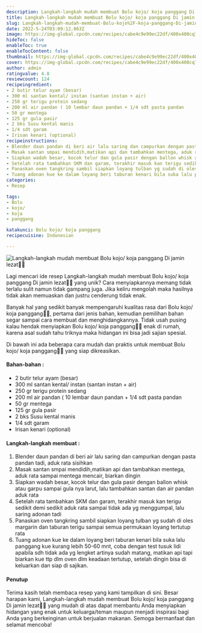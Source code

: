 ```yaml
---
description: Langkah-langkah mudah membuat Bolu kojo/ koja panggang Di jamin lezat"
title: Langkah-langkah mudah membuat Bolu kojo/ koja panggang Di jamin lezat
slug: Langkah-langkah-mudah-membuat-Bolu-kojo%2F-koja-panggang-Di-jamin-lezat
date: 2022-5-24T03:09:12.063Z
image: https://img-global.cpcdn.com/recipes/cabe4c9e99ec22df/400x400cq70/photo.jpg
hideToc: false
enableToc: true
enableTocContent: false
thumbnail: https://img-global.cpcdn.com/recipes/cabe4c9e99ec22df/400x400cq70/photo.jpg
cover: https://img-global.cpcdn.com/recipes/cabe4c9e99ec22df/400x400cq70/photo.jpg
author: admin
ratingvalue: 4.8
reviewcount: 124
recipeingredient:
- 2 butir telur ayam (besar)
- 300 ml santan kental/ instan (santan instan + air)
- 250 gr terigu protein sedang
- 200 ml air pandan ( 10 lembar daun pandan + 1/4 sdt pasta pandan
- 50 gr mentega
- 125 gr gula pasir
- 2 bks Susu kental manis
- 1/4 sdt garam
- Irisan kenari (optional)
recipeinstructions:
- Blender daun pandan di beri air lalu saring dan campurkan dengan pasta pandan tadi, aduk rata sisihkan
- Masak santan smpai mendidih,matikan api dan tambahkan mentega, aduk rata sampai mentega mencair, biarkan dingin
- Siapkan wadah besar, kocok telur dan gula pasir dengan ballon whisk atau garpu sampai gula nya larut, lalu tambahkan santan dan air pandan aduk rata
- Setelah rata tambahkan SKM dan garam, terakhir masuk kan terigu sedikit demi sedikit aduk rata sampai tidak ada yg menggumpal, lalu saring adonan tadi
- Panaskan oven tangkring sambil siapkan loyang tulban yg sudah di oles margarin dan taburan terigu sampai semua permukaan loyang tertutup rata
- Tuang adonan kue ke dalam loyang beri taburan kenari bila suka lalu panggang kue kurang lebih 50-60 mnt, coba dengan test tusuk lidi apabila sdh tidak ada yg lengket artinya sudah matang, matikan api tapi biarkan kue ttp dlm oven dlm keadaan tertutup, setelah dingin bisa di keluarkan dan siap di sajikan.
categories:
- Resep

tags:
- Bolu
- kojo/
- koja
- panggang

katakunci: Bolu kojo/ koja panggang
recipecuisine: Indonesian

---
```


![Langkah-langkah mudah membuat Bolu kojo/ koja panggang Di jamin lezat👩‍🍳](https://img-global.cpcdn.com/recipes/cabe4c9e99ec22df/400x400cq70/photo.jpg)

Lagi mencari ide resep Langkah-langkah mudah membuat Bolu kojo/ koja panggang Di jamin lezat👩‍🍳 yang unik? Cara menyiapkannya memang tidak terlalu sulit namun tidak gampang juga. Jika keliru mengolah maka hasilnya tidak akan memuaskan dan justru cenderung tidak enak.

Banyak hal yang sedikit banyak mempengaruhi kualitas rasa dari Bolu kojo/ koja panggang👩‍🍳, pertama dari jenis bahan, kemudian pemilihan bahan segar sampai cara membuat dan menghidangkannya. Tidak usah pusing kalau hendak menyiapkan Bolu kojo/ koja panggang👩‍🍳 enak di rumah, karena asal sudah tahu triknya maka hidangan ini bisa jadi sajian spesial.

Di bawah ini ada beberapa cara mudah dan praktis untuk membuat Bolu kojo/ koja panggang👩‍🍳 yang siap dikreasikan.

<!--inarticleads1-->

#### Bahan-bahan :

- 2 butir telur ayam (besar)
- 300 ml santan kental/ instan (santan instan + air)
- 250 gr terigu protein sedang
- 200 ml air pandan ( 10 lembar daun pandan + 1/4 sdt pasta pandan
- 50 gr mentega
- 125 gr gula pasir
- 2 bks Susu kental manis
- 1/4 sdt garam
- Irisan kenari (optional)

<!--inarticleads2-->

#### Langkah-langkah membuat :

1. Blender daun pandan di beri air lalu saring dan campurkan dengan pasta pandan tadi, aduk rata sisihkan
1. Masak santan smpai mendidih,matikan api dan tambahkan mentega, aduk rata sampai mentega mencair, biarkan dingin
1. Siapkan wadah besar, kocok telur dan gula pasir dengan ballon whisk atau garpu sampai gula nya larut, lalu tambahkan santan dan air pandan aduk rata
1. Setelah rata tambahkan SKM dan garam, terakhir masuk kan terigu sedikit demi sedikit aduk rata sampai tidak ada yg menggumpal, lalu saring adonan tadi
1. Panaskan oven tangkring sambil siapkan loyang tulban yg sudah di oles margarin dan taburan terigu sampai semua permukaan loyang tertutup rata
1. Tuang adonan kue ke dalam loyang beri taburan kenari bila suka lalu panggang kue kurang lebih 50-60 mnt, coba dengan test tusuk lidi apabila sdh tidak ada yg lengket artinya sudah matang, matikan api tapi biarkan kue ttp dlm oven dlm keadaan tertutup, setelah dingin bisa di keluarkan dan siap di sajikan.

#### Penutup

Terima kasih telah membaca resep yang kami tampilkan di sini. Besar harapan kami, Langkah-langkah mudah membuat Bolu kojo/ koja panggang Di jamin lezat👩‍🍳 yang mudah di atas dapat membantu Anda menyiapkan hidangan yang enak untuk keluarga/teman maupun menjadi inspirasi bagi Anda yang berkeinginan untuk berjualan makanan. Semoga bermanfaat dan selamat mencoba!